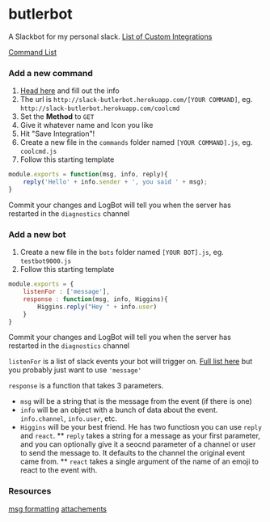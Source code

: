 # butlerbot
A Slackbot for my personal slack. [List of Custom Integrations](https://coolsville.slack.com/apps/manage/custom-integrations)







[Command List](https://coolsville.slack.com/apps/manage/A0F82E8CA-slash-commands)


### Add a new command

1. [Head here](https://coolsville.slack.com/apps/new/A0F82E8CA-slash-commands) and fill out the info
2. The url is `http://slack-butlerbot.herokuapp.com/[YOUR COMMAND]`, eg. `http://slack-butlerbot.herokuapp.com/coolcmd`
3. Set the **Method** to `GET`
4. Give it whatever name and Icon you like
4. Hit "Save Integration"!
3. Create a new file in the `commands` folder named `[YOUR COMMAND].js`, eg. `coolcmd.js`
4. Follow this starting template

```javascript
module.exports = function(msg, info, reply){
	reply('Hello' + info.sender + ', you said ' + msg);
}
```

Commit your changes and LogBot will tell you when the server has restarted in the `diagnostics` channel



### Add a new bot
1. Create a new file in the `bots` folder named `[YOUR BOT].js`, eg. `testbot9000.js`
1. Follow this starting template

```javascript
module.exports = {
	listenFor : ['message'],
	response : function(msg, info, Higgins){
		Higgins.reply("Hey " + info.user)
	}
}
```

Commit your changes and LogBot will tell you when the server has restarted in the `diagnostics` channel

`listenFor` is a list of slack events your bot will trigger on. [Full list here](https://api.slack.com/rtm) but you probably just want to use `'message'`

`response` is a function that takes 3 parameters.

* `msg` will be a string that is the message from the event (if there is one)
* `info` will be an object with a bunch of data about the event. `info.channel`, `info.user`, etc.
* `Higgins` will be your best friend. He has two functiosn you can use `reply` and `react`.
** `reply` takes a string for a message as your first parameter, and you can optionally give it a seocnd parameter of a channel or user to send the message to. It defaults to the channel the original event came from.
** `react` takes a single argument of the name of an emoji to react to the event with.





### Resources
[msg formatting](https://api.slack.com/docs/formatting)
[attachements](https://api.slack.com/docs/attachments)



